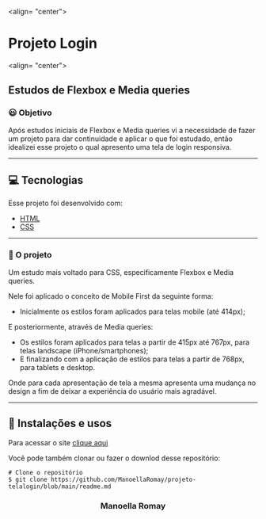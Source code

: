 <align= "center">
# Projeto Login
<align= "center">
## Estudos de Flexbox e Media queries

### 😃 Objetivo
 
Após estudos iniciais de Flexbox e Media queries vi a necessidade de fazer um projeto para dar continuidade e aplicar o que foi estudado, então idealizei esse projeto o qual apresento uma tela de login responsiva.

---

## 💻 Tecnologias

Esse projeto foi desenvolvido com:

- [HTML](https://developer.mozilla.org/pt-BR/docs/Web/HTML)
- [CSS](https://developer.mozilla.org/pt-BR/docs/Web/CSS)

---

### 💜 O projeto

Um estudo mais voltado para CSS, especificamente Flexbox e Media queries.

Nele foi aplicado o conceito de Mobile First da seguinte forma:
- Inicialmente os estilos foram aplicados para telas mobile (até 414px);

E posteriormente, através de Media queries:
- Os estilos foram aplicados para telas a partir de 415px até 767px, para telas landscape (iPhone/smartphones);
- E finalizando com a aplicação de estilos para telas a partir de 768px, para tablets e desktop.

Onde para cada apresentação de tela a mesma apresenta uma mudança no design a fim de deixar a experiência do usuário mais agradável.

---

## 📂 Instalações e usos

Para acessar o site [clique aqui](https://projeto-telalogin.vercel.app/)

Você pode também clonar ou fazer o downlod desse repositório:

```
# Clone o repositório
$ git clone https://github.com/ManoellaRomay/projeto-telalogin/blob/main/readme.md

```

<h3 align="center">Manoella Romay</h3>
